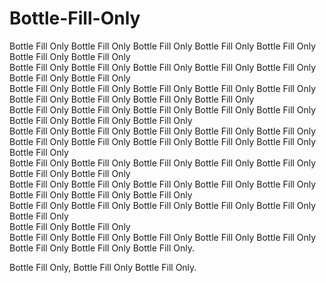 # Bottle-Fill-Only
Bottle Fill Only Bottle Fill Only Bottle Fill Only Bottle Fill Only Bottle Fill Only Bottle Fill Only Bottle Fill Only  
Bottle Fill Only Bottle Fill Only Bottle Fill Only Bottle Fill Only Bottle Fill Only Bottle Fill Only Bottle Fill Only  
Bottle Fill Only Bottle Fill Only Bottle Fill Only Bottle Fill Only Bottle Fill Only Bottle Fill Only Bottle Fill Only Bottle Fill Only Bottle Fill Only  
Bottle Fill Only Bottle Fill Only Bottle Fill Only Bottle Fill Only Bottle Fill Only Bottle Fill Only Bottle Fill Only Bottle Fill Only  
Bottle Fill Only Bottle Fill Only Bottle Fill Only Bottle Fill Only Bottle Fill Only  
Bottle Fill Only Bottle Fill Only Bottle Fill Only Bottle Fill Only Bottle Fill Only Bottle Fill Only  
Bottle Fill Only Bottle Fill Only Bottle Fill Only Bottle Fill Only Bottle Fill Only Bottle Fill Only Bottle Fill Only  
Bottle Fill Only Bottle Fill Only Bottle Fill Only Bottle Fill Only Bottle Fill Only Bottle Fill Only Bottle Fill Only Bottle Fill Only  
Bottle Fill Only Bottle Fill Only Bottle Fill Only Bottle Fill Only Bottle Fill Only Bottle Fill Only  
Bottle Fill Only Bottle Fill Only  
Bottle Fill Only Bottle Fill Only Bottle Fill Only Bottle Fill Only Bottle Fill Only Bottle Fill Only Bottle Fill Only Bottle Fill Only.

Bottle Fill Only,
Bottle Fill Only Bottle Fill Only.
